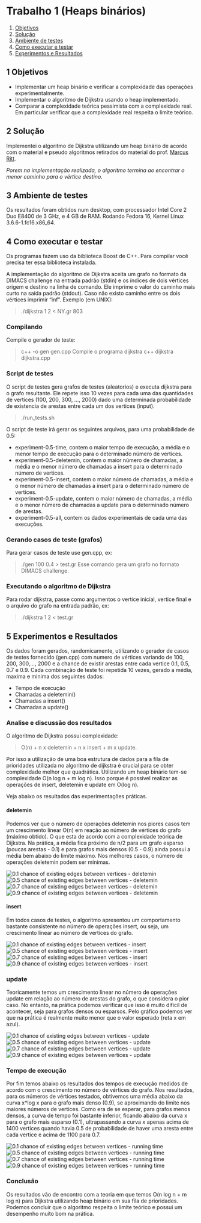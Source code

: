 Trabalho 1 (Heaps binários)
==========================

1. [Objetivos](#1-objetivos)
2. [Solução](#2-solução)
3. [Ambiente de testes](#3-ambiente-de-testes)
4. [Como executar e testar](#4-como-executar-e-testar)
5. [Experimentos e Resultados](#5-experimentos-e-resultados)

1 Objetivos
-----------
* Implementar um heap binário e verificar a complexidade das operações experimentalmente.
* Implementar o algoritmo de Dijkstra usando o heap implementado.
* Comparar a complexidade teórica pessimista com a complexidade real. Em particular verificar que a complexidade real respeita o limite teórico.

2 Solução
---------
Implementei o algoritmo de Dijkstra utilizando um heap binário de acordo com o material e pseudo algoritmos retirados do material do prof. [Marcus Ritt](http://www.inf.ufrgs.br/~mrpritt/doku.php?id=inf05504:homepage "Marcus Riit").

*Porem na implementação realizada, o algoritmo termina ao encontrar o menor caminho para o vértice destino.*

3 Ambiente de testes
--------------------
Os resultados foram obtidos num desktop, com processador Intel Core 2 Duo E8400 de 3 GHz, e 4 GB de RAM. 
Rodando Fedora 16, Kernel Linux 3.6.6-1.fc16.x86\_64.

4 Como executar e testar
------------------------

Os programas fazem uso da biblioteca Boost de C++. Para compilar você precisa ter essa biblioteca instalada.

A implementação do algoritmo de Dijkstra aceita um grafo no formato da DIMACS challenge na entrada padrão (stdin) e os índices de dois vértices origem e destino na linha de comando. Ele imprime o valor do caminho mais curto na saída padrão (stdout). Caso não existo caminho entre os dois vértices imprimir “inf”. Exemplo (em UNIX):

  > ./dijkstra 1 2 < NY.gr
  > 803

### Compilando ###
Compile o gerador de teste:
  > c++ -o gen gen.cpp
Compile o programa dijkstra
  > c++ dijkstra dijkstra.cpp

### Script de testes ###
O script de testes gera grafos de testes (aleatorios) e executa dijkstra para o grafo resultante. Ele repete isso 10 vezes para cada uma das quantidades de vertices (100, 200, 300, ..., 2000) dado uma determinada probabilidade de existencia de arestas entre cada um dos vertices (input).

  > ./run\_tests.sh

O script de teste irá gerar os seguintes arquivos, para uma probabilidade de 0.5:
* experiment-0.5-time, contem o maior tempo de execução, a média e o menor tempo de execução para o determinado número de vertices.
* experiment-0.5-deletemin, contem o maior número de chamadas, a média e o menor número de chamadas a insert para o determinado número de vertices.
* experiment-0.5-insert, contem o maior número de chamadas, a média e o menor número de chamadas a insert para o determinado número de vertices. 
* experiment-0.5-update, contem o maior número de chamadas, a média e o menor número de chamadas a update para o determinado número de arestas. 
* experiment-0.5-all, contem os dados experimentais de cada uma das execuções.


### Gerando casos de teste (grafos) ###
Para gerar casos de teste use gen.cpp, ex:
  > ./gen 100 0.4 > test.gr 
Esse comando gera um grafo no formato DIMACS challenge.

### Executando o algoritmo de Dijkstra  ###
Para rodar dijkstra, passe como argumentos o vertice inicial, vertice final e o arquivo do grafo na entrada padrão, ex:
  > ./dijkstra 1 2 < test.gr

5 Experimentos e Resultados
---------------------------
Os dados foram gerados, randomicamente, utilizando o gerador de casos de testes fornecido (gen.cpp) com numero de vértices variando de 100, 200, 300,..., 2000 e a chance de existir arestas entre cada vertice 0.1, 0.5, 0.7 e 0.9.
Cada combinação de teste foi repetida 10 vezes, gerado a média, maxima e minima dos seguintes dados:
* Tempo de execução
* Chamadas a deletemin()
* Chamadas a insert()
* Chamadas a update()

### Analise e discussão dos resultados ###
O algoritmo de Dijkstra possui complexidade:
  > O(n) + n x deletemin + n x insert + m x update. 

Por isso a utilização de uma boa estrutura de dados para a fila de prioridades utilizada no algoritmo de dijkstra é crucial para se obter complexidade melhor que quadrática. Utilizando um heap binário tem-se complexidade O(n log n + m log n). Isso porque é possivel realizar as operações de insert, deletemin e update em O(log n).

Veja abaixo os resultados das experimentações práticas.

#### deletemin ####
Podemos ver que o número de operações deletemin nos piores casos tem um crescimento linear O(n) em reação ao número de vértices do grafo (máximo obtido). O que esta de acordo com a complexidade teórica de Dijkstra. Na prática, a média fica próximo de n/2 para um grafo esparso (poucas arestas - 0.1) e para grafos mais densos (0.5 - 0.9) ainda possui a média bem abaixo do limite máximo. Nos melhores casos, o número de operações deletemin podem ser mínimas.

![0.1 chance of existing edges between vertices - deletemin](https://raw.github.com/guilhermeka/algoritmos-avancados-inf05504/master/heaps-binarios-trabalho-1/tests/10/experiment-0.1-deletemin.png)
![0.5 chance of existing edges between vertices - deletemin](https://raw.github.com/guilhermeka/algoritmos-avancados-inf05504/master/heaps-binarios-trabalho-1/tests/50/experiment-0.5-deletemin.png)
![0.7 chance of existing edges between vertices - deletemin](https://raw.github.com/guilhermeka/algoritmos-avancados-inf05504/master/heaps-binarios-trabalho-1/tests/70/experiment-0.7-deletemin.png)
![0.9 chance of existing edges between vertices - deletemin](https://raw.github.com/guilhermeka/algoritmos-avancados-inf05504/master/heaps-binarios-trabalho-1/tests/90/experiment-0.9-deletemin.png)

#### insert ####
Em todos casos de testes, o algoritmo apresentou um comportamento bastante consistente no número de operações insert, ou seja, um crescimento linear ao número de vertices do grafo.

![0.1 chance of existing edges between vertices - insert](https://raw.github.com/guilhermeka/algoritmos-avancados-inf05504/master/heaps-binarios-trabalho-1/tests/10/experiment-0.1-insert.png)
![0.5 chance of existing edges between vertices - insert](https://raw.github.com/guilhermeka/algoritmos-avancados-inf05504/master/heaps-binarios-trabalho-1/tests/50/experiment-0.5-insert.png)
![0.7 chance of existing edges between vertices - insert](https://raw.github.com/guilhermeka/algoritmos-avancados-inf05504/master/heaps-binarios-trabalho-1/tests/70/experiment-0.7-insert.png)
![0.9 chance of existing edges between vertices - insert](https://raw.github.com/guilhermeka/algoritmos-avancados-inf05504/master/heaps-binarios-trabalho-1/tests/90/experiment-0.9-insert.png)

### update ####
Teoricamente temos um crescimento linear no número de operações update em relação ao número de arestas do grafo, o que considera o pior caso. No entanto, na prática podemos verificar que isso é muito dificil de acontecer, seja para grafos densos ou esparsos. Pelo gráfico podemos ver que na prática é realmente muito menor que o valor esperado (reta x em azul).

![0.1 chance of existing edges between vertices - update](https://raw.github.com/guilhermeka/algoritmos-avancados-inf05504/master/heaps-binarios-trabalho-1/tests/10/experiment-0.1-update.png)
![0.5 chance of existing edges between vertices - update](https://raw.github.com/guilhermeka/algoritmos-avancados-inf05504/master/heaps-binarios-trabalho-1/tests/50/experiment-0.5-update.png)
![0.7 chance of existing edges between vertices - update](https://raw.github.com/guilhermeka/algoritmos-avancados-inf05504/master/heaps-binarios-trabalho-1/tests/70/experiment-0.7-update.png)
![0.9 chance of existing edges between vertices - update](https://raw.github.com/guilhermeka/algoritmos-avancados-inf05504/master/heaps-binarios-trabalho-1/tests/90/experiment-0.9-update.png)

### Tempo de execução ###
Por fim temos abaixo os resultados dos tempos de execução medidos de acordo com o crescimento no número de vértices do grafo. Nos resultados, para os números de vértices testados, obtivemos uma média abaixo da curva x\*log x para o grafo mais denso (0.9), se aproximando do limite nos maiores números de vertices. Como era de se esperar, para grafos menos densos, a curva de tempo foi bastante inferior, ficando abaixo da curva x para o grafo mais esparso (0.1), ultrapassando a curva x apenas acima de 1400 vertices quando havia 0.5 de probabilidade de haver uma aresta entre cada vertice e acima de 1100 para 0.7. 


![0.1 chance of existing edges between vertices - running time](https://raw.github.com/guilhermeka/algoritmos-avancados-inf05504/master/heaps-binarios-trabalho-1/tests/10/experiment-0.1-time.png)
![0.5 chance of existing edges between vertices - running time](https://raw.github.com/guilhermeka/algoritmos-avancados-inf05504/master/heaps-binarios-trabalho-1/tests/50/experiment-0.5-time.png)
![0.7 chance of existing edges between vertices - running time](https://raw.github.com/guilhermeka/algoritmos-avancados-inf05504/master/heaps-binarios-trabalho-1/tests/70/experiment-0.7-time.png)
![0.9 chance of existing edges between vertices - running time](https://raw.github.com/guilhermeka/algoritmos-avancados-inf05504/master/heaps-binarios-trabalho-1/tests/90/experiment-0.9-time.png)

### Conclusão ###
Os resultados vão de encontro com a teoria em que temos O(n log n + m log n) para Dijkstra utilizando heap binário em sua fila de prioridades. Podemos concluir que o algoritmo respeita o limite teórico e possui um desempenho muito bom na prática.
